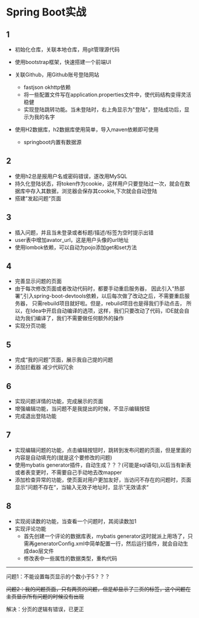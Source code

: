 # Spring Boot实战

## 1
* 初始化仓库，关联本地仓库，用git管理源代码

* 使用bootstrap框架，快速搭建一个前端UI

* 关联Github，用Github账号登陆网站
    * fastjson okhttp依赖
    * 将一些配置文件写在application.properties文件中，使代码结构变得灵活稳健
    * 实现登陆跳转功能。当未登陆时，右上角显示为"登陆"，登陆成功后，显示为我的名字

* 使用H2数据库，h2数据库使用简单，导入maven依赖即可使用
    * springboot内置有数据源 

## 2
* 使用h2总是报用户名或密码错误，遂改用MySQL
* 持久化登陆状态，将token作为cookie，这样用户只要登陆过一次，就会在数据库中存入其数据，浏览器会保存其cookie,下次就会自动登陆
* 搭建”发起问题“页面

## 3
* 插入问题，并且当未登录或者标题/描述/标签为空时提示出错
* user表中增加avator_url，这是用户头像的url地址
* 使用lombok依赖，可以自动为pojo添加get和set方法

## 4
* 完善显示问题的页面
* 由于每次修改页面或者改动代码时，都要手动重启服务器，
因此引入“热部署”,引入spring-boot-devtools依赖，以后每次做了改动之后，不需要重启服务器，
只需rebuild项目就好啦。但是，rebuild项目也是得我们手动点击，
所以，在Idea中开启自动编译的选项，这样，我们只要改动了代码，IDE就会自动为我们编译了，我们不需要做任何额外的操作
* 实现分页功能

## 5
* 完成“我的问题”页面，展示我自己提的问题
* 添加拦截器 减少代码冗余

## 6
* 实现问题详情的功能，完成展示的页面
* 增强编辑功能，当问题不是我提出的时候，不显示编辑按钮
* 完成退出登陆功能

## 7
* 实现编辑问题的功能，点击编辑按钮时，跳转到发布问题的页面，但是里面的内容是自动填充的(就是这个要修改的问题)
* 使用mybatis generator插件，自动生成？？？(可能是sql语句),以后当有新表或者表变更时，不需要自己手动地去改mapper
* 添加检查异常的功能，使页面对用户更加友好，当访问不存在的问题时，页面显示”问题不存在“，当输入无效子地址时，显示”无效请求“

## 8
* 实现阅读数的功能，当查看一个问题时，其阅读数加1
* 实现评论功能
    * 首先创建一个评论的数据库表，mybatis generator这时就派上用场了，只需再generatorConfig.xml中简单配置一行，然后运行插件，就会自动生成dao层文件
    * 修改表中一些属性的数据类型，重构代码









---
问题1：不能设置每页显示的个数小于5？？？

~~问题2：我的问题页面，只有两页的问题，但是却显示了三页的标签，这个问题在主页显示所有问题的时候没有出现~~

解决：分页的逻辑有错误，已更正




    
    
